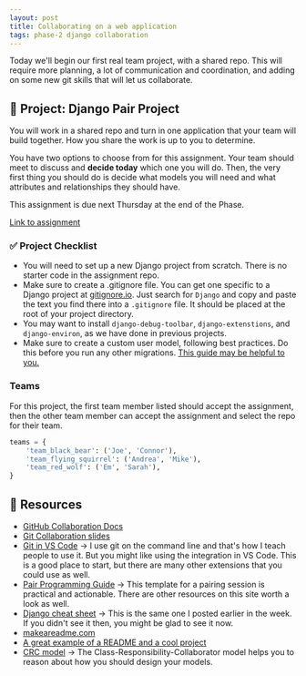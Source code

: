 ```yaml
---
layout: post
title: Collaborating on a web application
tags: phase-2 django collaboration
---
```


Today we'll begin our first real team project, with a shared repo. This will require more planning, a lot of communication and coordination, and adding on some new git skills that will let us collaborate.

## 🎯 Project: Django Pair Project

You will work in a shared repo and turn in one application that your team will build together. How you share the work is up to you to determine.

You have two options to choose from for this assignment. Your team should meet to discuss and **decide today** which one you will do. Then, the very first thing you should do is decide what models you will need and what attributes and relationships they should have.

This assignment is due next Thursday at the end of the Phase.

[Link to assignment](https://classroom.github.com/g/dBgZdwJh)

### ✅ Project Checklist

- You will need to set up a new Django project from scratch. There is no starter code in the assignment repo.
- Make sure to create a .gitignore file. You can get one specific to a Django project at [gitignore.io](https://www.toptal.com/developers/gitignore). Just search for `Django` and copy and paste the text you find there into a `.gitignore` file. It should be placed at the root of your project directory.
- You may want to install `django-debug-toolbar`, `django-extenstions`, and `django-environ`, as we have done in previous projects.
- Make sure to create a custom user model, following best practices. Do this before you run any other migrations. [This guide may be helpful to you.](https://learndjango.com/tutorials/django-custom-user-model)

### Teams

For this project, the first team member listed should accept the assignment, then the other team member can accept the assignment and select the repo for their team.

```py
teams = {
    'team_black_bear': ('Joe', 'Connor'),
    'team_flying_squirrel': ('Andrea', 'Mike'),
    'team_red_wolf': ('Em', 'Sarah'),
}
```

## 🔖 Resources

- [GitHub Collaboration Docs](https://docs.github.com/en/github/collaborating-with-issues-and-pull-requests)
- [Git Collaboration slides](https://slides.com/amy_nc/git-collaboration/)
- [Git in VS Code](https://code.visualstudio.com/docs/introvideos/versioncontrol) -> I use git on the command line and that's how I teach people to use it. But you might like using the integration in VS Code. This is a good place to start, but there are many other extensions that you could use as well.
- [Pair Programming Guide](https://tuple.app/pair-programming-guide/template) -> This template for a pairing session is practical and actionable. There are other resources on this site worth a look as well.
- [Django cheat sheet](https://github.com/lucrae/django-cheat-sheet) -> This is the same one I posted earlier in the week. If you didn't see it then, you might be glad to see it now.
- [makeareadme.com](https://www.makeareadme.com/)
- [A great example of a README and a cool project](https://github.com/minter/tesla_puck)
- [CRC model](http://agilemodeling.com/artifacts/crcModel.htm) -> The Class-Responsibility-Collaborator model helps you to reason about how you should design your models.
